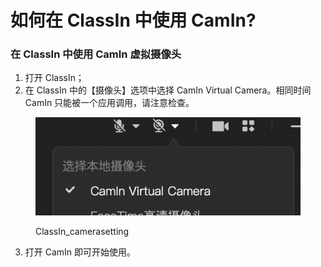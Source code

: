 # 如何在 ClassIn 中使用 CamIn?

### 在 ClassIn 中使用 CamIn 虚拟摄像头

1. 打开 ClassIn；
2. 在 ClassIn 中的【摄像头】选项中选择 CamIn Virtual Camera。相同时间 CamIn 只能被一个应用调用，请注意检查。

<figure><img src="../../.gitbook/assets/image (9).png" alt=""><figcaption><p>ClassIn_camerasetting</p></figcaption></figure>

3. 打开 CamIn 即可开始使用。
